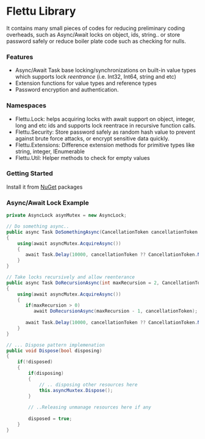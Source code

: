 # Flettu Library #

It contains many small pieces of codes for reducing preliminary coding overheads, such as Async/Await locks on object, ids, string.. or store password safely or reduce boiler plate code such as checking for nulls.

### Features ###

* Async/Await Task base locking/synchronizations on built-in value types which supports lock *reentrance* (i.e. Int32, Int64, string and etc)
* Extension functions for value types and reference types
* Password encryption and authentication. 

### Namespaces ###

* Flettu.Lock: helps acquiring locks with await support on object, integer, long and etc ids and supports lock reentrace in
  recursive function calls.
* Flettu.Security: Store password safely as random hash value to prevent against brute force attacks, or encrypt sensitive data quickly. 
* Flettu.Extensions: Difference extension methods for primitive types like string, integer, IEnumerable
* Flettu.Util: Helper methods to check for empty values 

### Getting Started ###
Install it from [NuGet](https://www.nuget.org/packages/Flettu/) packages

### Async/Await Lock Example ###
``` csharp
private AsyncLock asynMutex = new AsyncLock;

// Do something async..
public async Task DoSomethingAsync(CancellationToken cancellationToken = null)
{
    using(await asyncMutex.AcquireAsync())
    {
       await Task.Delay(10000, cancellationToken ?? CancellationToken.None);
    }
}

// Take locks recursively and allow reenterance
public async Task DoRecursionAsync(int maxRecursion = 2, CancellationToken cancellationToken = null)
{
    using(await asyncMutex.AcquireAsync())
    {
       if(maxRecursion > 0)
          await DoRecursionAsync(maxRecursion - 1, cancellationToken);
          
       await Task.Delay(10000, cancellationToken ?? CancellationToken.None);
    }
}

// ... Dispose pattern implemenation
public void Dispose(bool disposing)
{
    if(!disposed)
    {
        if(disposing)
        {   
            // .. disposing other resources here
            this.asyncMuxtex.Dispose();
        }
        
        // ..Releasing unmanage resources here if any
        
        disposed = true;
    }
}

```
